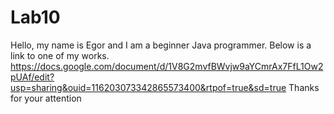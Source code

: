# Lab10
Hello, my name is Egor and I am a beginner Java programmer. Below is a link to one of my works.
https://docs.google.com/document/d/1V8G2mvfBWvjw9aYCmrAx7FfL1Ow2pUAf/edit?usp=sharing&ouid=116203073342865573400&rtpof=true&sd=true
Thanks for your attention
